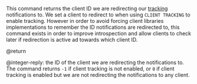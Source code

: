 This command returns the client ID we are redirecting our
[tracking](/topics/client-side-caching) notifications to. We set a client to
redirect to when using `CLIENT TRACKING` to enable tracking. However in order to
avoid forcing client libraries implementations to remember the ID notifications
are redirected to, this command exists in order to improve introspection and
allow clients to check later if redirection is active ad towards which client
ID.

@return

@integer-reply: the ID of the client we are redirecting the notifications to.
The command returns `-1` if client tracking is not enabled, or `0` if client
tracking is enabled but we are not redirecting the notifications to any client.
